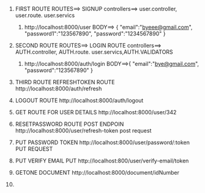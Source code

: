 1. FIRST ROUTE
   ROUTES==> SIGNUP
   controllers==> user.controller, user.route. user.servics

   1. http://localhost:8000/user
      BODY==>
      {
      "email":"byeee@gmail.com",
      "password1":"123567890",
      "password":"1234567890"
      }

2. SECOND ROUTE
   ROUTES==> LOGIN ROUTE
   controllers==> AUTH.controller, AUTH.route. user.servics,AUTH.VALIDATORS

   1. http://localhost:8000/auth/login
      BODY==>{
      "email":"bye@gmail.com",
      "password":"123567890"
      }

3. THIRD ROUTE
   REFRESHTOKEN ROUTE
   http://localhost:8000/auth/refresh

4. LOGOUT ROUTE
   http://localhost:8000/auth/logout

5. GET ROUTE FOR USER DETAILS
   http://localhost:8000/user/342

6. RESETPASSWORD ROUTE POST ENDPOIN
   http://localhost:8000/user/refresh-token
   post request

7. PUT PASSWORD TOKEN
   http://localhost:8000/user/password/:token
   PUT REQUEST

8. PUT VERIFY EMAIL PUT
   http://localhost:800/user/verify-email/token

9. GETONE DOCUMENT
   http://localhost:8000/document/idNumber

10.
